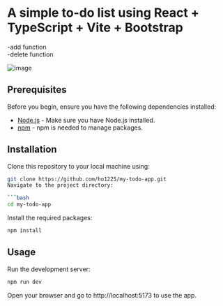 # A simple to-do list using React + TypeScript + Vite + Bootstrap

-add function  
-delete function

![image](https://github.com/ho1225/my-todo-app/assets/56968144/73e6a488-537c-4456-99b4-d26c3a36bf07)

## Prerequisites

Before you begin, ensure you have the following dependencies installed:

- [Node.js](https://nodejs.org) - Make sure you have Node.js installed.
- [npm](https://www.npmjs.com/) - npm is needed to manage packages.

## Installation

Clone this repository to your local machine using:
```bash
git clone https://github.com/ho1225/my-todo-app.git
Navigate to the project directory:

```bash
cd my-todo-app
```
Install the required packages:

```bash
npm install
```
## Usage
Run the development server:

```bash
npm run dev
```
Open your browser and go to http://localhost:5173 to use the app.
